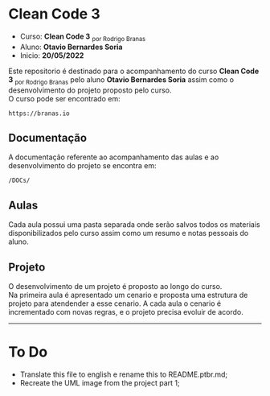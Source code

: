 # Clean Code 3

- Curso: **Clean Code 3** <sub>por Rodrigo Branas</sub>
- Aluno: **Otavio Bernardes Soria**
- Inicio: **20/05/2022**

Este repositorio é destinado para o acompanhamento do curso **Clean Code 3** <sub>por Rodrigo Branas</sub> pelo aluno **Otavio Bernardes Soria** assim como o desenvolvimento do projeto proposto pelo curso.  
O curso pode ser encontrado em:  
```
https://branas.io
```  


## Documentação
A documentação referente ao acompanhamento das aulas e ao desenvolvimento do projeto se encontra em:  
```
/DOCs/
```


## Aulas
Cada aula possui uma pasta separada onde serão salvos todos os materiais disponibilizados pelo curso assim como um resumo e notas pessoais do aluno.


## Projeto
O desenvolvimento de um projeto é proposto ao longo do curso.  
Na primeira aula é apresentado um cenario e proposta uma estrutura de projeto para atendender a esse cenario.
A cada aula o cenario é incrementado com novas regras, e o projeto precisa evoluir de acordo.  


---


# To Do
- Translate this file to english e rename this to README.ptbr.md;
- Recreate the UML image from the project part 1;
